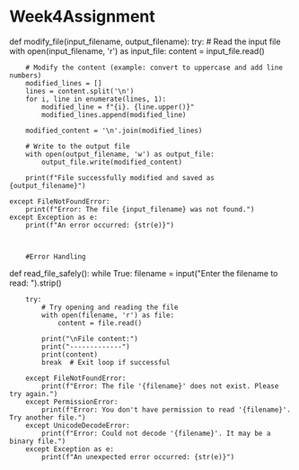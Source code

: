 # Week4Assignment
def modify_file(input_filename, output_filename):
    try:
        # Read the input file
        with open(input_filename, 'r') as input_file:
            content = input_file.read()
        
        # Modify the content (example: convert to uppercase and add line numbers)
        modified_lines = []
        lines = content.split('\n')
        for i, line in enumerate(lines, 1):
            modified_line = f"{i}. {line.upper()}"
            modified_lines.append(modified_line)
        
        modified_content = '\n'.join(modified_lines)
        
        # Write to the output file
        with open(output_filename, 'w') as output_file:
            output_file.write(modified_content)
        
        print(f"File successfully modified and saved as {output_filename}")
    
    except FileNotFoundError:
        print(f"Error: The file {input_filename} was not found.")
    except Exception as e:
        print(f"An error occurred: {str(e)}")



        #Error Handling
def read_file_safely():
    while True:
        filename = input("Enter the filename to read: ").strip()
        
        try:
            # Try opening and reading the file
            with open(filename, 'r') as file:
                content = file.read()
            
            print("\nFile content:")
            print("-------------")
            print(content)
            break  # Exit loop if successful
        
        except FileNotFoundError:
            print(f"Error: The file '{filename}' does not exist. Please try again.")
        except PermissionError:
            print(f"Error: You don't have permission to read '{filename}'. Try another file.")
        except UnicodeDecodeError:
            print(f"Error: Could not decode '{filename}'. It may be a binary file.")
        except Exception as e:
            print(f"An unexpected error occurred: {str(e)}")









        

